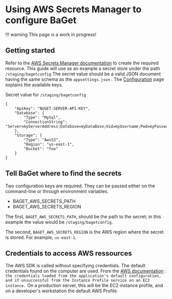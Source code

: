 # Using AWS Secrets Manager to configure BaGet

!!! warning
    This page is a work in progress!

## Getting started

Refer to the [AWS Secrets Manager documentation](https://docs.aws.amazon.com/secretsmanager/latest/userguide/tutorials_basic.html) to create the required resource.
This guide will use as an example a secret store under the path `/staging/bagetconfig`
The secret value should be a valid JSON document having the same schema as the `appsettings.json` . The [Configuration](../configuration.md) page explains the available keys.

Secret value for `/staging/bagetconfig`
```
{
    "ApiKey": "NUGET-SERVER-API-KEY",
    "Database": {
        "Type": "MySql",
        "ConnectionString": "Server=myServerAddress;Database=myDataBase;Uid=myUsername;Pwd=myPassword;"
    },
    "Storage": {
        "Type": "AwsS3",
        "Region": "us-east-1",
        "Bucket": "foo"
    }
}
```

## Tell BaGet where to find the secrets

Two configuration keys are required. They can be passed either on the command-line or through environment variables.

* BAGET_AWS_SECRETS_PATH
* BAGET_AWS_SECRETS_REGION

The first, `BAGET_AWS_SECRETS_PATH`, should be the path to the secret; in this example the value would be `/staging/bagetconfig`.

The second, `BAGET_AWS_SECRETS_REGION` is the AWS region where the secret is stored. For example, `us-east-1`.

## Credentials to access AWS ressources

The AWS SDK is called without specifying credentials. The default credentials found on the computer are used.
From the [AWS documentation](https://docs.aws.amazon.com/sdkfornet/v3/apidocs/items/SecretsManager/MSecretsManagerctorSecretsManagerConfig.html) : `the credentials loaded from the application's default configuration, and if unsuccessful from the Instance Profile service on an EC2 instance.`
On a production server, this will be the EC2 instance profile, and on a developer's workstation the default AWS Profile.
